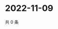 # 2022-11-09

共 0 条

<!-- BEGIN WEIBO -->
<!-- 最后更新时间 Wed Nov 09 2022 04:02:23 GMT+0800 (China Standard Time) -->

<!-- END WEIBO -->
